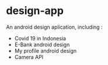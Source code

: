 # design-app

An android design aplication, including :
- Covid 19 in Indonesia
- E-Bank android design
- My profile android design
- Camera API
